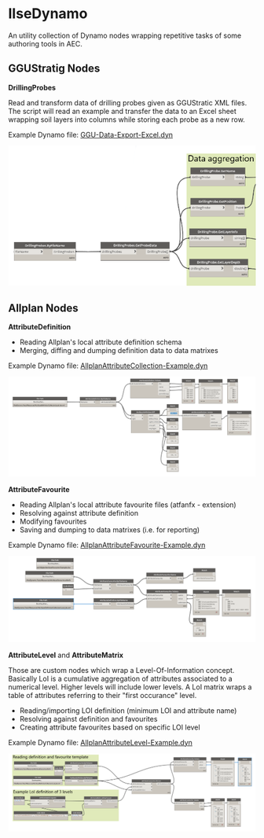 # IlseDynamo

An utility collection of Dynamo nodes wrapping repetitive tasks of some authoring tools in AEC.

## GGUStratig Nodes

__DrillingProbes__ 

Read and transform data of drilling probes given as GGUStratic XML files. The script will read an example and transfer the data to an Excel sheet wrapping soil layers into columns while storing each probe as a new row.

Example Dynamo file:
[GGU-Data-Export-Excel.dyn](IlseDynamo.Examples/GGU-Data-Export-Excel.dyn)

![GGU-Data-Export-Excel.dyn](IlseDynamo.Examples/resources/GGU-Data-Export-Excel_2020-01-22_01-10-32.png)

## Allplan Nodes

__AttributeDefinition__

 - Reading Allplan's local attribute definition schema
 - Merging, diffing and dumping definition data to data matrixes 

Example Dynamo file: [AllplanAttributeCollection-Example.dyn](IlseDynamo.Examples/AllplanAttributeCollection-Example.dyn)

![AllplanAttributeCollection-Example.png](IlseDynamo.Examples/resources/AllplanAttributeCollection-Example.png)

__AttributeFavourite__

 - Reading Allplan's local attribute favourite files (atfanfx - extension)
 - Resolving against attribute definition
 - Modifying favourites
 - Saving and dumping to data matrixes (i.e. for reporting)

Example Dynamo file: [AllplanAttributeFavourite-Example.dyn](IlseDynamo.Examples/AllplanAttributeFavourite-Example.dyn)

![AllplanAttributeFavourite-Example.png](IlseDynamo.Examples/resources/AllplanAttributeFavourite-Example.png)

__AttributeLevel__ and __AttributeMatrix__

Those are custom nodes which wrap a Level-Of-Information concept. Basically LoI is a cumulative
aggregation of attributes associated to a numerical level. Higher levels will include lower levels. A LoI matrix
wraps a table of attributes referring to their "first occurance" level.

 - Reading/importing LOI definition (minimum LOI and attribute name)
 - Resolving against definition and favourites
 - Creating attribute favourites based on specific LOI level

Example Dynamo file: [AllplanAttributeLevel-Example.dyn](IlseDynamo.Examples/AllplanAttributeLevel-Example.dyn)

![AllplanAttributeLevel-Example.png](IlseDynamo.Examples/resources/AllplanAttributeLevel-Example.png)